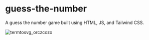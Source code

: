 # guess-the-number
A guess the number game built using HTML, JS, and Tailwind CSS.

![termtosvg_orczcozo](https://user-images.githubusercontent.com/23008566/183373384-046fd1de-b32f-4a3a-91df-79bf35a67e73.svg)
